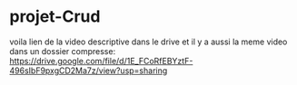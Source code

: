 # projet-Crud
voila lien de la video descriptive dans le drive et il y a aussi la meme video dans un dossier compresse:
https://drive.google.com/file/d/1E_FCoRfEBYztF-496sIbF9pxgCD2Ma7z/view?usp=sharing
